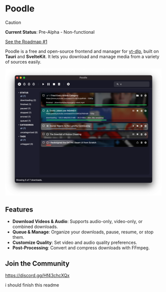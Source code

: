 # Poodle

> [!CAUTION]
> **Current Status**: Pre-Alpha - Non-functional 
> 
> [See the Roadmap #1](https://github.com/rynmy/poodle/issues/1)

Poodle is a free and open-source frontend and manager for [yt-dlp](https://github.com/yt-dlp/yt-dlp), built on **Tauri** and **SvelteKit**. It lets you download and manage media from a variety of sources easily.

![Screenshot of Poodle](image.png)

## Features

- **Download Videos & Audio**: Supports audio-only, video-only, or combined downloads.
- **Queue & Manage**: Organize your downloads, pause, resume, or stop them.
- **Customize Quality**: Set video and audio quality preferences.
- **Post-Processing**: Convert and compress downloads with FFmpeg.

## Join the Community
https://discord.gg/Hf43chcXQx

i should finish this readme
